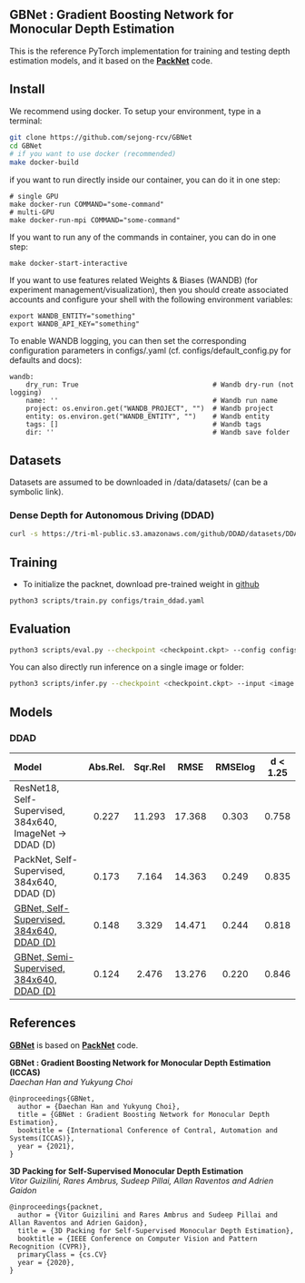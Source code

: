 ## GBNet : Gradient Boosting Network for Monocular Depth Estimation

This is the reference PyTorch implementation for training and testing depth estimation models, and it based on the [**PackNet**](#cvpr-packnet) code. 
## Install

We recommend using docker.  To setup your environment, type in a terminal:

```bash
git clone https://github.com/sejong-rcv/GBNet
cd GBNet
# if you want to use docker (recommended)
make docker-build

```

if you want to run directly inside our container, you can do it in one step:

```
# single GPU
make docker-run COMMAND="some-command"
# multi-GPU
make docker-run-mpi COMMAND="some-command"
```

If you want to run any of the commands in container, you can do in one step:
```
make docker-start-interactive
```

If you want to use features related Weights & Biases (WANDB) (for experiment management/visualization), then you should create associated accounts and configure your shell with the following environment variables:

```
export WANDB_ENTITY="something"
export WANDB_API_KEY="something"
```
To enable WANDB logging, you can then set the corresponding configuration parameters in configs/<your config>.yaml (cf. configs/default_config.py for defaults and docs):
```
wandb:
    dry_run: True                                 # Wandb dry-run (not logging)
    name: ''                                      # Wandb run name
    project: os.environ.get("WANDB_PROJECT", "")  # Wandb project
    entity: os.environ.get("WANDB_ENTITY", "")    # Wandb entity
    tags: []                                      # Wandb tags
    dir: ''                                       # Wandb save folder
```
## Datasets
Datasets are assumed to be downloaded in /data/datasets/<dataset-name> (can be a symbolic link).
### Dense Depth for Autonomous Driving (DDAD)


```bash
curl -s https://tri-ml-public.s3.amazonaws.com/github/DDAD/datasets/DDAD.tar | tar -xv -C /data/datasets/
```
## Training

- To initialize the packnet, download pre-trained weight in [github](https://github.com/TRI-ML/packnet-sfm)

```bash
python3 scripts/train.py configs/train_ddad.yaml
```


## Evaluation


```bash
python3 scripts/eval.py --checkpoint <checkpoint.ckpt> --config configs/eval_ddad.yaml
```

You can also directly run inference on a single image or folder:

```bash
python3 scripts/infer.py --checkpoint <checkpoint.ckpt> --input <image or folder> --output <image or folder> [--image_shape <input shape (h,w)>]
```

## Models

### DDAD

| Model | Abs.Rel. | Sqr.Rel | RMSE | RMSElog | d < 1.25 |
| :--- | :---: | :---: | :---: |  :---: |  :---: |
| ResNet18, Self-Supervised, 384x640, ImageNet &rightarrow; DDAD (D) | 0.227 | 11.293 | 17.368 | 0.303 | 0.758 |
| PackNet,  Self-Supervised, 384x640, DDAD (D) | 0.173 | 7.164 | 14.363 | 0.249 | 0.835 |
| [GBNet, Self-Supervised, 384x640, DDAD (D)](http://multispectral.sejong.ac.kr:8080/share.cgi?ssid=0gv2Kx0) | 0.148 | 3.329 | 14.471 | 0.244 | 0.818 |
| [GBNet,  Semi-Supervised, 384x640, DDAD (D)](http://multispectral.sejong.ac.kr:8080/share.cgi?ssid=0rycygL) | 0.124 | 2.476 | 13.276 | 0.220 | 0.846 |

## References

[**GBNet**](#GBNet) is based on [**PackNet**](#cvpr-packnet) code. 

<a id="GBNet"> </a>
**GBNet : Gradient Boosting Network for Monocular Depth Estimation (ICCAS)** \
*Daechan Han and Yukyung Choi*
```
@inproceedings{GBNet,
  author = {Daechan Han and Yukyung Choi},
  title = {GBNet : Gradient Boosting Network for Monocular Depth Estimation},
  booktitle = {International Conference of Contral, Automation and Systems(ICCAS)},
  year = {2021},
}
```

<a id="cvpr-packnet"> </a>
**3D Packing for Self-Supervised Monocular Depth Estimation** \
*Vitor Guizilini, Rares Ambrus, Sudeep Pillai, Allan Raventos and Adrien Gaidon*
```
@inproceedings{packnet,
  author = {Vitor Guizilini and Rares Ambrus and Sudeep Pillai and Allan Raventos and Adrien Gaidon},
  title = {3D Packing for Self-Supervised Monocular Depth Estimation},
  booktitle = {IEEE Conference on Computer Vision and Pattern Recognition (CVPR)},
  primaryClass = {cs.CV}
  year = {2020},
}
```
